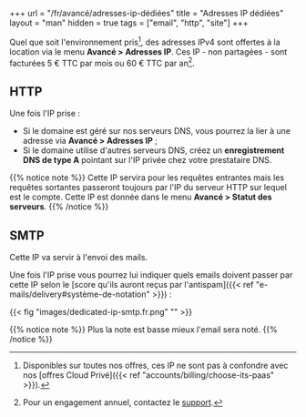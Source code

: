 +++
url = "/fr/avancé/adresses-ip-dédiées"
title = "Adresses IP dédiées"
layout = "man"
hidden = true
tags = ["email", "http", "site"]
+++

Quel que soit l'environnement pris[^1], des adresses IPv4 sont offertes à la location via le menu **Avancé > Adresses IP**. Ces IP - non partagées - sont facturées 5 € TTC par mois ou 60 € TTC par an[^2].

## HTTP

Une fois l'IP prise :

- Si le domaine est géré sur nos serveurs DNS, vous pourrez la lier à une adresse via **Avancé > Adresses IP** ;
- Si le domaine utilise d'autres serveurs DNS, créez un **enregistrement DNS de type A** pointant sur l'IP privée chez votre prestataire DNS.

{{% notice note %}}
Cette IP servira pour les requêtes entrantes mais les requêtes sortantes passeront toujours par l'IP du serveur HTTP sur lequel est le compte. Cette IP est donnée dans le menu **Avancé > Statut des serveurs**.
{{% /notice %}}

## SMTP

Cette IP va servir à l'envoi des mails.

Une fois l'IP prise vous pourrez lui indiquer quels emails doivent passer par cette IP selon le [score qu'ils auront reçus par l'antispam]({{< ref "e-mails/delivery#système-de-notation" >}}) :

{{< fig "images/dedicated-ip-smtp.fr.png" "" >}}

{{% notice note %}}
Plus la note est basse mieux l'email sera noté.
{{% /notice %}}

[^1]: Disponibles sur toutes nos offres, ces IP ne sont pas à confondre avec nos [offres Cloud Privé]({{< ref "accounts/billing/choose-its-paas" >}}).
[^2]: Pour un engagement annuel, contactez le [support](https://admin.alwaysdata.com/support/add).
